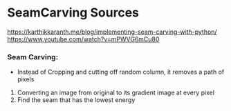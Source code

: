 # SeamCarving Sources
https://karthikkaranth.me/blog/implementing-seam-carving-with-python/
https://www.youtube.com/watch?v=mPWVG6mCu80

### Seam Carving:
* Instead of Cropping and cutting off random column, it removes a path of pixels
1. Converting an image from original to its gradient image at every pixel
2. Find the seam that has the lowest energy